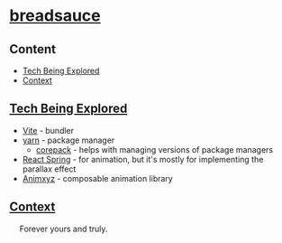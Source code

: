 # [breadsauce](http://breadsauce.us/)

## Content

- [Tech Being Explored](#tech-being-explored)
- [Context](#context)

## [Tech Being Explored](#content)

- [Vite](https://vitejs.dev/) - bundler
- [yarn](https://yarnpkg.com/) - package manager
    - [corepack](https://nodejs.org/dist/latest/docs/api/corepack.html) - helps with managing versions of package managers
- [React Spring](https://github.com/pmndrs/react-spring) - for animation, but it's mostly for implementing the parallax effect
- [Animxyz](https://animxyz.com/) - composable animation library

## [Context](#content)

&emsp; Forever yours and truly.